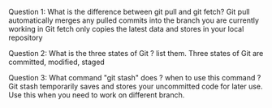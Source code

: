 Question 1: What is the difference between git pull and git fetch?
Git pull automatically merges any pulled commits into the branch you are currently working in
Git fetch only copies the latest data and stores in your local repository

Question 2: What is the three states of Git ? list them.
Three states of Git are committed, modified, staged

Question 3: What command "git stash" does ? when to use this command ?
Git stash temporarily saves and stores your uncommitted code for later use. Use this when you need to work on different branch.
